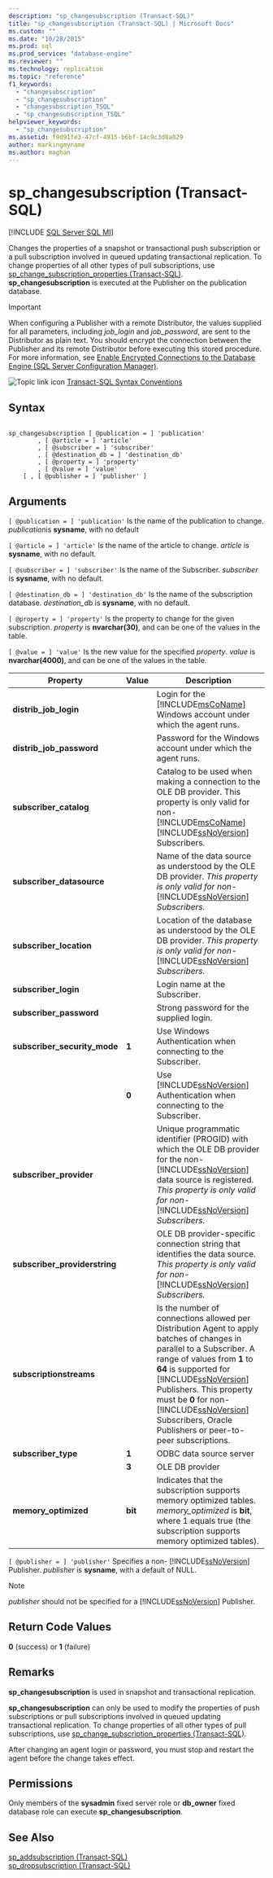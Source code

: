 ```yaml
---
description: "sp_changesubscription (Transact-SQL)"
title: "sp_changesubscription (Transact-SQL) | Microsoft Docs"
ms.custom: ""
ms.date: "10/28/2015"
ms.prod: sql
ms.prod_service: "database-engine"
ms.reviewer: ""
ms.technology: replication
ms.topic: "reference"
f1_keywords: 
  - "changesubscription"
  - "sp_changesubscription"
  - "changesubscription_TSQL"
  - "sp_changesubscription_TSQL"
helpviewer_keywords: 
  - "sp_changesubscription"
ms.assetid: f9d91fe3-47cf-4915-b6bf-14c9c3d8a029
author: markingmyname
ms.author: maghan
---
```

# sp_changesubscription (Transact-SQL)
[!INCLUDE [SQL Server SQL MI](../../includes/applies-to-version/sql-asdbmi.md)]

  Changes the properties of a snapshot or transactional push subscription or a pull subscription involved in queued updating transactional replication. To change properties of all other types of pull subscriptions, use [sp_change_subscription_properties &#40;Transact-SQL&#41;](../../relational-databases/system-stored-procedures/sp-change-subscription-properties-transact-sql.md). **sp_changesubscription** is executed at the Publisher on the publication database.  
  
> [!IMPORTANT]  
>  When configuring a Publisher with a remote Distributor, the values supplied for all parameters, including *job_login* and *job_password*, are sent to the Distributor as plain text. You should encrypt the connection between the Publisher and its remote Distributor before executing this stored procedure. For more information, see [Enable Encrypted Connections to the Database Engine &#40;SQL Server Configuration Manager&#41;](../../database-engine/configure-windows/enable-encrypted-connections-to-the-database-engine.md).  
  
 ![Topic link icon](../../database-engine/configure-windows/media/topic-link.gif "Topic link icon") [Transact-SQL Syntax Conventions](../../t-sql/language-elements/transact-sql-syntax-conventions-transact-sql.md)  
  
## Syntax  
  
```  
  
sp_changesubscription [ @publication = ] 'publication'  
        , [ @article = ] 'article'  
        , [ @subscriber = ] 'subscriber'  
        , [ @destination_db = ] 'destination_db'  
        , [ @property = ] 'property'  
        , [ @value = ] 'value'  
    [ , [ @publisher = ] 'publisher' ]  
```  
  
## Arguments  
`[ @publication = ] 'publication'`
 Is the name of the publication to change. *publication*is **sysname**, with no default  
  
`[ @article = ] 'article'`
 Is the name of the article to change. *article* is **sysname**, with no default.  
  
`[ @subscriber = ] 'subscriber'`
 Is the name of the Subscriber. *subscriber* is **sysname**, with no default.  
  
`[ @destination_db = ] 'destination_db'`
 Is the name of the subscription database. *destination_db* is **sysname**, with no default.  
  
`[ @property = ] 'property'`
 Is the property to change for the given subscription. *property* is **nvarchar(30)**, and can be one of the values in the table.  
  
`[ @value = ] 'value'`
 Is the new value for the specified *property*. *value* is **nvarchar(4000)**, and can be one of the values in the table.  
  
|Property|Value|Description|  
|--------------|-----------|-----------------|  
|**distrib_job_login**||Login for the [!INCLUDE[msCoName](../../includes/msconame-md.md)] Windows account under which the agent runs.|  
|**distrib_job_password**||Password for the Windows account under which the agent runs.|  
|**subscriber_catalog**||Catalog to be used when making a connection to the OLE DB provider. This property is only valid for non-[!INCLUDE[msCoName](../../includes/msconame-md.md)] [!INCLUDE[ssNoVersion](../../includes/ssnoversion-md.md)] Subscribers.|  
|**subscriber_datasource**||Name of the data source as understood by the OLE DB provider. *This property is only valid for non-*[!INCLUDE[ssNoVersion](../../includes/ssnoversion-md.md)] *Subscribers.*|  
|**subscriber_location**||Location of the database as understood by the OLE DB provider. *This property is only valid for non-*[!INCLUDE[ssNoVersion](../../includes/ssnoversion-md.md)] *Subscribers.*|  
|**subscriber_login**||Login name at the Subscriber.|  
|**subscriber_password**||Strong password for the supplied login.|  
|**subscriber_security_mode**|**1**|Use Windows Authentication when connecting to the Subscriber.|  
||**0**|Use [!INCLUDE[ssNoVersion](../../includes/ssnoversion-md.md)] Authentication when connecting to the Subscriber.|  
|**subscriber_provider**||Unique programmatic identifier (PROGID) with which the OLE DB provider for the non-[!INCLUDE[ssNoVersion](../../includes/ssnoversion-md.md)] data source is registered. *This property is only valid for non-*[!INCLUDE[ssNoVersion](../../includes/ssnoversion-md.md)] *Subscribers.*|  
|**subscriber_providerstring**||OLE DB provider-specific connection string that identifies the data source. *This property is only valid for non-*[!INCLUDE[ssNoVersion](../../includes/ssnoversion-md.md)] *Subscribers.*|  
|**subscriptionstreams**||Is the number of connections allowed per Distribution Agent to apply batches of changes in parallel to a Subscriber. A range of values from **1** to **64** is supported for [!INCLUDE[ssNoVersion](../../includes/ssnoversion-md.md)] Publishers. This property must be **0** for non-[!INCLUDE[ssNoVersion](../../includes/ssnoversion-md.md)] Subscribers, Oracle Publishers or peer-to-peer subscriptions.|  
|**subscriber_type**|**1**|ODBC data source server|  
||**3**|OLE DB provider|  
|**memory_optimized**|**bit**|Indicates that  the subscription supports memory optimized tables. *memory_optimized* is **bit**, where 1 equals true (the subscription supports memory optimized tables).|  
  
`[ @publisher = ] 'publisher'`
 Specifies a non- [!INCLUDE[ssNoVersion](../../includes/ssnoversion-md.md)] Publisher. *publisher* is **sysname**, with a default of NULL.  
  
> [!NOTE]  
>  *publisher* should not be specified for a [!INCLUDE[ssNoVersion](../../includes/ssnoversion-md.md)] Publisher.  
  
## Return Code Values  
 **0** (success) or **1** (failure)  
  
## Remarks  
 **sp_changesubscription** is used in snapshot and transactional replication.  
  
 **sp_changesubscription** can only be used to modify the properties of push subscriptions or pull subscriptions involved in queued updating transactional replication. To change properties of all other types of pull subscriptions, use [sp_change_subscription_properties &#40;Transact-SQL&#41;](../../relational-databases/system-stored-procedures/sp-change-subscription-properties-transact-sql.md).  
  
 After changing an agent login or password, you must stop and restart the agent before the change takes effect.  
  
## Permissions  
 Only members of the **sysadmin** fixed server role or **db_owner** fixed database role can execute **sp_changesubscription**.  
  
## See Also  
 [sp_addsubscription &#40;Transact-SQL&#41;](../../relational-databases/system-stored-procedures/sp-addsubscription-transact-sql.md)   
 [sp_dropsubscription &#40;Transact-SQL&#41;](../../relational-databases/system-stored-procedures/sp-dropsubscription-transact-sql.md)  
  
  
